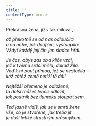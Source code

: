 ```yaml
---
title: ''
contentType: prose
---
```


Překrásná žena, jižs tak miloval,

_až překotně se od nás odloučila  
a na nebe, jak doufám, vystoupila:  
Vždyť každý její čin jen sladce hřál._

_Je čas, abys zas oba klíče vzal,  
jež k tvému srdci měla, dokud žila.  
Veď k ní pouť přímou, jež se nestočila —  
kéž zátěž země netíží tě dál!_

_Nejtěžší břemeno je odložené,  
ta další můžeš lehce odložit,  
jak poutník bez tlumoku stoupat sem._

_Teď jasně vidíš, jak se k smrti žene  
vše, co je stvořené, jak třeba jít  
je duši lehké strastným průsmykem._
